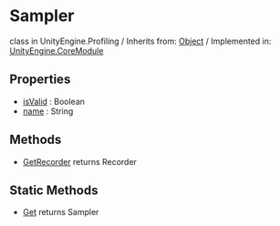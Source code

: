 # Sampler
class in UnityEngine.Profiling
 / Inherits from: <a href="https://docs.unity3d.com/6000.0/Documentation/ScriptReference/Object.html">Object</a> / Implemented in: <a href="https://docs.unity3d.com/6000.0/Documentation/ScriptReference/UnityEngine.CoreModule.html">UnityEngine.CoreModule</a>
## Properties
- <a href="https://docs.unity3d.com/6000.0/Documentation/ScriptReference/Sampler-isValid.html">isValid</a> : Boolean
- <a href="https://docs.unity3d.com/6000.0/Documentation/ScriptReference/Sampler-name.html">name</a> : String
## Methods
- <a href="https://docs.unity3d.com/6000.0/Documentation/ScriptReference/Sampler.GetRecorder.html">GetRecorder</a> returns Recorder
## Static Methods
- <a href="https://docs.unity3d.com/6000.0/Documentation/ScriptReference/Sampler.Get.html">Get</a> returns Sampler
